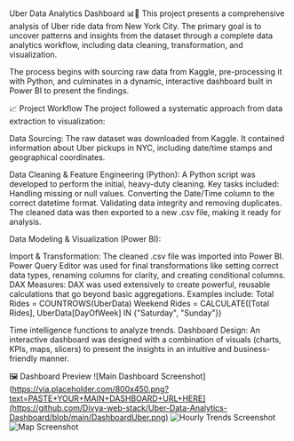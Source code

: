 Uber Data Analytics Dashboard 📊🚗
This project presents a comprehensive analysis of Uber ride data from New York City. The primary goal is to uncover patterns and insights from the dataset through a complete data analytics workflow, including data cleaning, transformation, and visualization.

The process begins with sourcing raw data from Kaggle, pre-processing it with Python, and culminates in a dynamic, interactive dashboard built in Power BI to present the findings.

📈 Project Workflow
The project followed a systematic approach from data extraction to visualization:

Data Sourcing: The raw dataset was downloaded from Kaggle. It contained information about Uber pickups in NYC, including date/time stamps and geographical coordinates.

Data Cleaning & Feature Engineering (Python): A Python script was developed to perform the initial, heavy-duty cleaning. Key tasks included:
Handling missing or null values.
Converting the Date/Time column to the correct datetime format.
Validating data integrity and removing duplicates.
The cleaned data was then exported to a new .csv file, making it ready for analysis.

Data Modeling & Visualization (Power BI):

Import & Transformation: The cleaned .csv file was imported into Power BI. Power Query Editor was used for final transformations like setting correct data types, renaming columns for clarity, and creating conditional columns.
DAX Measures: DAX was used extensively to create powerful, reusable calculations that go beyond basic aggregations. Examples include:
Total Rides = COUNTROWS(UberData)
Weekend Rides = CALCULATE([Total Rides], UberData[DayOfWeek] IN {"Saturday", "Sunday"})

Time intelligence functions to analyze trends.
Dashboard Design: An interactive dashboard was designed with a combination of visuals (charts, KPIs, maps, slicers) to present the insights in an intuitive and business-friendly manner.

🖼️ Dashboard Preview
![Main Dashboard Screenshot](https://via.placeholder.com/800x450.png?text=PASTE+YOUR+MAIN+DASHBOARD+URL+HERE](https://github.com/Divya-web-stack/Uber-Data-Analytics-Dashboard/blob/main/DashboardUber.png)
![Hourly Trends Screenshot](https://via.placeholder.com/800x450.png?text=PASTE+YOUR+HOURLY+ANALYSIS+URL+HERE)
![Map Screenshot](https://via.placeholder.com/800x450.png?text=PASTE+YOUR+GEOSPATIAL+MAP+URL+HERE)
